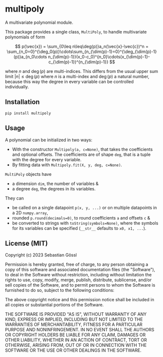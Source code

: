 # multipoly

A multivariate polynomial module.

This package provides a single class, `MultiPoly`, to handle multivariate polynomials of form

$$
    p(\vec{x}) = \sum_{0\leq n\leq\deg(p)}a_n(\vec{x}-\vec{c})^n = \sum_{n_0=0}^{\deg_0(p)}\cdots\sum_{n_{\dim(p)-1}=0}^{\deg_{\dim(p)-1}(p)}a_{n_0\cdots n_{\dim(p)-1}}(x_0-c_0)^{n_0}\cdots(x_{\dim(p)-1}-c_{\dim(p)-1})^{n_{\dim(p)-1}}
$$

where $n$ and $\deg(p)$ are multi-indices.
This differs from the usual upper sum limit $|n|\leq\deg(p)$ where $n$ is a multi-index and $\deg(p)$ a natural number,
because this way the degree in every variable can be controlled individually.

## Installation

```
pip install multipoly
```

## Usage

A polynomial can be initialized in two ways:
 - With the constructor `Multipoly(a, c=None)`, that takes the coefficients and optional offsets.
  The coefficients are of shape `deg`, that is a tuple with the degree for every variable.
 - By fitting data with `Multipoly.fit(X, y, deg, c=None)`.

`MultiPoly` objects have
- a dimension `dim`, the number of variables &
- a degree `deg`, the degrees in its variables.

They can
- be called on a single datapoint `p(x, y, ...)` or on multiple datapoints in a 2D `numpy.array`,
- rounded `p.round(decimals=0)`, to round coefficients `a` and offsets `c` &
- be converted to strings with `toString(symbols=None)`, where the symbols for its variables can be specified
  (`__str__` defaults to `x0, x1, ...`).

## License (MIT)

Copyright (c) 2023 Sebastian Gössl

Permission is hereby granted, free of charge, to any person obtaining a copy
of this software and associated documentation files (the "Software"), to deal
in the Software without restriction, including without limitation the rights
to use, copy, modify, merge, publish, distribute, sublicense, and/or sell
copies of the Software, and to permit persons to whom the Software is
furnished to do so, subject to the following conditions:

The above copyright notice and this permission notice shall be included in all
copies or substantial portions of the Software.

THE SOFTWARE IS PROVIDED "AS IS", WITHOUT WARRANTY OF ANY KIND, EXPRESS OR
IMPLIED, INCLUDING BUT NOT LIMITED TO THE WARRANTIES OF MERCHANTABILITY,
FITNESS FOR A PARTICULAR PURPOSE AND NONINFRINGEMENT. IN NO EVENT SHALL THE
AUTHORS OR COPYRIGHT HOLDERS BE LIABLE FOR ANY CLAIM, DAMAGES OR OTHER
LIABILITY, WHETHER IN AN ACTION OF CONTRACT, TORT OR OTHERWISE, ARISING FROM,
OUT OF OR IN CONNECTION WITH THE SOFTWARE OR THE USE OR OTHER DEALINGS IN THE
SOFTWARE.
